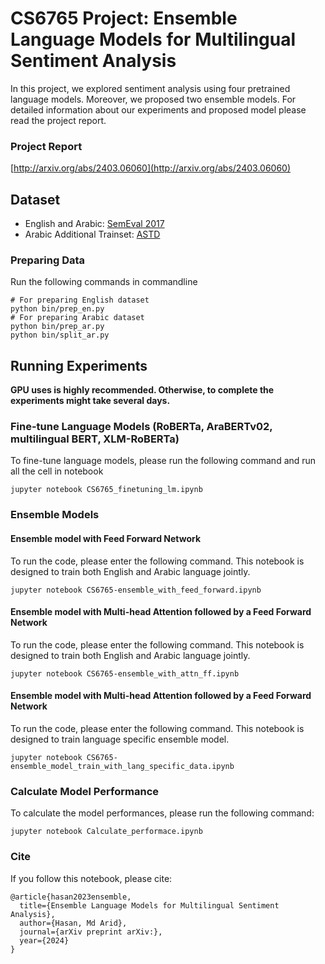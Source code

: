 # CS6765 Project: Ensemble Language Models for Multilingual Sentiment Analysis

In this project, we explored sentiment analysis using four pretrained language models. Moreover, we proposed two ensemble models. For detailed information about our experiments and proposed model please read the project report.

### Project Report


[http://arxiv.org/abs/2403.06060](http://arxiv.org/abs/2403.06060)


## Dataset

- English and Arabic: [SemEval 2017](https://alt.qcri.org/semeval2017/task4/index.php?id=data-and-tools)
- Arabic Additional Trainset: [ASTD](https://github.com/mahmoudnabil/ASTD)

### Preparing Data
Run the following commands in commandline
```
# For preparing English dataset
python bin/prep_en.py
# For preparing Arabic dataset
python bin/prep_ar.py
python bin/split_ar.py
```
## Running Experiments
**GPU uses is highly recommended. Otherwise, to complete the experiments might take several days.**

### Fine-tune Language Models (RoBERTa, AraBERTv02, multilingual BERT, XLM-RoBERTa)
To fine-tune language models, please run the following command and run all the cell in notebook
```
jupyter notebook CS6765_finetuning_lm.ipynb
```

### Ensemble Models

#### Ensemble model with Feed Forward Network
To run the code, please enter the following command. This notebook is designed to train both English and Arabic language jointly.
```
jupyter notebook CS6765-ensemble_with_feed_forward.ipynb
```

#### Ensemble model with Multi-head Attention followed by a Feed Forward Network
To run the code, please enter the following command. This notebook is designed to train both English and Arabic language jointly.
```
jupyter notebook CS6765-ensemble_with_attn_ff.ipynb
```

#### Ensemble model with Multi-head Attention followed by a Feed Forward Network
To run the code, please enter the following command. This notebook is designed to train language specific ensemble model.
```
jupyter notebook CS6765-ensemble_model_train_with_lang_specific_data.ipynb
```

### Calculate Model Performance
To calculate the model performances, please run the following command:
```
jupyter notebook Calculate_performace.ipynb
```

### Cite
If you follow this notebook, please cite:

```
@article{hasan2023ensemble,
  title={Ensemble Language Models for Multilingual Sentiment Analysis},
  author={Hasan, Md Arid},
  journal={arXiv preprint arXiv:},
  year={2024}
}
```


